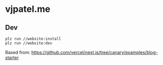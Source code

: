# vjpatel.me

## Dev
```
plz run //website:install
plz run //website:dev
```

Based from: https://github.com/vercel/next.js/tree/canary/examples/blog-starter
